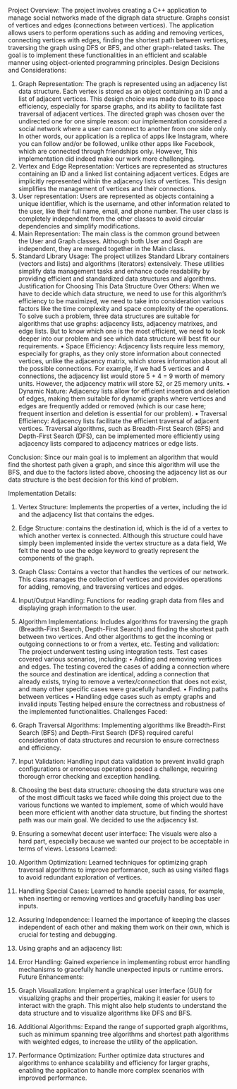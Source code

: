 Project Overview:
The project involves creating a C++ application to manage social networks made of the digraph data structure. Graphs consist of vertices and edges (connections between vertices). The application allows users to perform operations such as adding and removing vertices, connecting vertices with edges, finding the shortest path between vertices, traversing the graph using DFS or BFS, and other graph-related tasks. The goal is to implement these functionalities in an efficient and scalable manner using object-oriented programming principles.
Design Decisions and Considerations:
1.	Graph Representation: The graph is represented using an adjacency list data structure. Each vertex is stored as an object containing an ID and a list of adjacent vertices. This design choice was made due to its space efficiency, especially for sparse graphs, and its ability to facilitate fast traversal of adjacent vertices. The directed graph was chosen over the undirected one for one simple reason: our implementation considered a social network where a user can connect to another from one side only. In other words, our application is a replica of apps like Instagram, where you can follow and/or be followed, unlike other apps like Facebook, which are connected through friendships only. However, This implementation did indeed make our work more challenging.
2.	Vertex and Edge Representation: Vertices are represented as structures containing an ID and a linked list containing adjacent vertices. Edges are implicitly represented within the adjacency lists of vertices. This design simplifies the management of vertices and their connections.
3.	User representation: Users are represented as objects containing a unique identifier, which is the username, and other information related to the user, like their full name, email, and phone number. The user class is completely independent from the other classes to avoid circular dependencies and simplify modifications.
4.	Main Representation: The main class is the common ground between the User and Graph classes.  Although both User and Graph are independent, they are merged together in the Main class.
5.	Standard Library Usage: The project utilizes Standard Library containers (vectors and lists) and algorithms (iterators) extensively. These utilities simplify data management tasks and enhance code readability by providing efficient and standardized data structures and algorithms.
Justification for Choosing This Data Structure Over Others:
When we have to decide which data structure, we need to use for this algorithm’s efficiency to be maximized, we need to take into consideration various factors like the time complexity and space complexity of the operations.
To solve such a problem, three data structures are suitable for algorithms that use graphs: adjacency lists, adjacency matrixes, and edge lists. But to know which one is the most efficient, we need to look deeper into our problem and see which data structure will best fit our requirements.
•	Space Efficiency: Adjacency lists require less memory, especially for graphs, as they only store information about connected vertices, unlike the adjacency matrix, which stores information about all the possible connections. For example, if we had 5 vertices and 4 connections, the adjacency list would store 5 + 4 = 9 worth of memory units. However, the adjacency matrix will store 52, or 25 memory units.
•	Dynamic Nature: Adjacency lists allow for efficient insertion and deletion of edges, making them suitable for dynamic graphs where vertices and edges are frequently added or removed (which is our case here; frequent insertion and deletion is essential for our problem).
•	Traversal Efficiency: Adjacency lists facilitate the efficient traversal of adjacent vertices. Traversal algorithms, such as Breadth-First Search (BFS) and Depth-First Search (DFS), can be implemented more efficiently using adjacency lists compared to adjacency matrices or edge lists.
 
Conclusion:
Since our main goal is to implement an algorithm that would find the shortest path given a graph, and since this algorithm will use the BFS, and due to the factors listed above, choosing the adjacency list as our data structure is the best decision for this kind of problem.
 
Implementation Details:
1.	Vertex Structure: Implements the properties of a vertex, including the id and the adjacency list that contains the edges.
2.	Edge Structure: contains the destination id, which is the id of a vertex to which another vertex is connected. Although this structure could have simply been implemented inside the vertex structure as a data field, We felt the need to use the edge keyword to greatly represent the components of the graph.
3.	Graph Class: Contains a vector that handles the vertices of our network. This class manages the collection of vertices and provides operations for adding, removing, and traversing vertices and edges.
4.	Input/Output Handling: Functions for reading graph data from files and displaying graph information to the user.
5.	Algorithm Implementations: Includes algorithms for traversing the graph (Breadth-First Search, Depth-First Search) and finding the shortest path between two vertices. And other algorithms to get the incoming or outgoing connections to or from a vertex, etc.
Testing and validation:
The project underwent testing using integration tests. Test cases covered various scenarios, including:
•	Adding and removing vertices and edges. The testing covered the cases of adding a connection where the source and destination are identical, adding a connection that already exists, trying to remove a vertex/connection that does not exist, and many other specific cases were gracefully handled.
•	Finding paths between vertices
•	Handling edge cases such as empty graphs and invalid inputs
Testing helped ensure the correctness and robustness of the implemented functionalities.
Challenges Faced:
1.	Graph Traversal Algorithms: Implementing algorithms like Breadth-First Search (BFS) and Depth-First Search (DFS) required careful consideration of data structures and recursion to ensure correctness and efficiency.
2.	Input Validation: Handling input data validation to prevent invalid graph configurations or erroneous operations posed a challenge, requiring thorough error checking and exception handling.
3.	Choosing the best data structure: choosing the data structure was one of the most difficult tasks we faced while doing this project due to the various functions we wanted to implement, some of which would have been more efficient with another data structure, but finding the shortest path was our main goal. We decided to use the adjacency list.
4.	Ensuring a somewhat decent user interface: The visuals were also a hard part, especially because we wanted our project to be acceptable in terms of views.
Lessons Learned:
1.	Algorithm Optimization: Learned techniques for optimizing graph traversal algorithms to improve performance, such as using visited flags to avoid redundant exploration of vertices.
2.	Handling Special Cases: Learned to handle special cases, for example, when inserting or removing vertices and gracefully handling bas user inputs.
3.	Assuring Independence: I learned the importance of keeping the classes independent of each other and making them work on their own, which is crucial for testing and debugging.
4.	Using graphs and an adjacency list:
5.	Error Handling: Gained experience in implementing robust error handling mechanisms to gracefully handle unexpected inputs or runtime errors.
Future Enhancements:
1.	Graph Visualization: Implement a graphical user interface (GUI) for visualizing graphs and their properties, making it easier for users to interact with the graph. This might also help students to understand the data structure and to visualize algorithms like DFS and BFS.
2.	Additional Algorithms: Expand the range of supported graph algorithms, such as minimum spanning tree algorithms and shortest path algorithms with weighted edges, to increase the utility of the application.
 
1.	Performance Optimization: Further optimize data structures and algorithms to enhance scalability and efficiency for larger graphs, enabling the application to handle more complex scenarios with improved performance.
 

